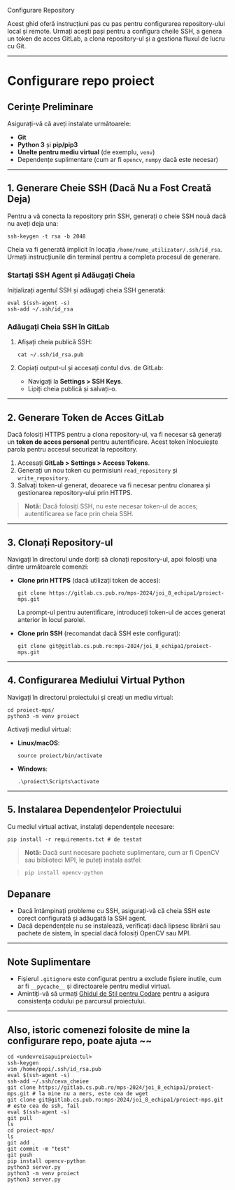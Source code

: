 Configurare Repository

Acest ghid oferă instrucțiuni pas cu pas pentru configurarea repository-ului local și remote. Urmați acești pași pentru a configura cheile SSH, a genera un token de acces GitLab, a clona repository-ul și a gestiona fluxul de lucru cu Git.

---

# Configurare repo proiect

## Cerințe Preliminare

Asigurați-vă că aveți instalate următoarele:
- **Git**
- **Python 3** și **pip/pip3**
- **Unelte pentru mediu virtual** (de exemplu, `venv`)
- Dependențe suplimentare (cum ar fi `opencv`, `numpy` dacă este necesar)

---

## 1. Generare Cheie SSH (Dacă Nu a Fost Creată Deja)

Pentru a vă conecta la repository prin SSH, generați o cheie SSH nouă dacă nu aveți deja una:

```
ssh-keygen -t rsa -b 2048
```

Cheia va fi generată implicit în locația `/home/nume_utilizator/.ssh/id_rsa`. Urmați instrucțiunile din terminal pentru a completa procesul de generare.

### Startați SSH Agent și Adăugați Cheia

Inițializați agentul SSH și adăugați cheia SSH generată:

```
eval $(ssh-agent -s)
ssh-add ~/.ssh/id_rsa
```

### Adăugați Cheia SSH în GitLab

1. Afișați cheia publică SSH:
    ```
    cat ~/.ssh/id_rsa.pub
    ```

2. Copiați output-ul și accesați contul dvs. de GitLab:
   - Navigați la **Settings > SSH Keys**.
   - Lipiți cheia publică și salvați-o.

---

## 2. Generare Token de Acces GitLab

Dacă folosiți HTTPS pentru a clona repository-ul, va fi necesar să generați un **token de acces personal** pentru autentificare. Acest token înlocuiește parola pentru accesul securizat la repository.

1. Accesați **GitLab > Settings > Access Tokens**.
2. Generați un nou token cu permisiuni `read_repository` și `write_repository`.
3. Salvați token-ul generat, deoarece va fi necesar pentru clonarea și gestionarea repository-ului prin HTTPS.

> **Notă:** Dacă folosiți SSH, nu este necesar token-ul de acces; autentificarea se face prin cheia SSH.

---

## 3. Clonați Repository-ul

Navigați în directorul unde doriți să clonați repository-ul, apoi folosiți una dintre următoarele comenzi:

- **Clone prin HTTPS** (dacă utilizați token de acces):
    ```
    git clone https://gitlab.cs.pub.ro/mps-2024/joi_8_echipa1/proiect-mps.git
    ```

    La prompt-ul pentru autentificare, introduceți token-ul de acces generat anterior în locul parolei.

- **Clone prin SSH** (recomandat dacă SSH este configurat):
    ```
    git clone git@gitlab.cs.pub.ro:mps-2024/joi_8_echipa1/proiect-mps.git
    ```

---

## 4. Configurarea Mediului Virtual Python

Navigați în directorul proiectului și creați un mediu virtual:

```
cd proiect-mps/
python3 -m venv proiect
```

Activați mediul virtual:
- **Linux/macOS**:
    ```
    source proiect/bin/activate
    ```
- **Windows**:
    ```
    .\proiect\Scripts\activate
    ```

---

## 5. Instalarea Dependențelor Proiectului

Cu mediul virtual activat, instalați dependențele necesare:

```
pip install -r requirements.txt # de testat
```



> **Notă:** Dacă sunt necesare pachete suplimentare, cum ar fi OpenCV sau biblioteci MPI, le puteți instala astfel:

> ```
> pip install opencv-python
> ```

## Depanare

- Dacă întâmpinați probleme cu SSH, asigurați-vă că cheia SSH este corect configurată și adăugată la SSH agent.
- Dacă dependențele nu se instalează, verificați dacă lipsesc librării sau pachete de sistem, în special dacă folosiți OpenCV sau MPI.

---

## Note Suplimentare

- Fișierul `.gitignore` este configurat pentru a exclude fișiere inutile, cum ar fi `__pycache__` și directoarele pentru mediul virtual.
- Amintiți-vă să urmați [Ghidul de Stil pentru Codare](#) pentru a asigura consistența codului pe parcursul proiectului.

--- 

## Also, istoric comenezi folosite de mine la configurare repo, poate ajuta ~~
```
cd <undevreisapuiproiectul>
ssh-keygen
vim /home/popi/.ssh/id_rsa.pub
eval $(ssh-agent -s)
ssh-add ~/.ssh/ceva_cheiee
git clone https://gitlab.cs.pub.ro/mps-2024/joi_8_echipa1/proiect-mps.git # la mine nu a mers, este cea de wget
git clone git@gitlab.cs.pub.ro:mps-2024/joi_8_echipa1/proiect-mps.git # este cea de ssh, fail
eval $(ssh-agent -s)
git pull
ls
cd proiect-mps/
ls
git add .
git commit -m "test"
git push
pip install opencv-python
python3 server.py
python3 -m venv proiect
python3 server.py
```